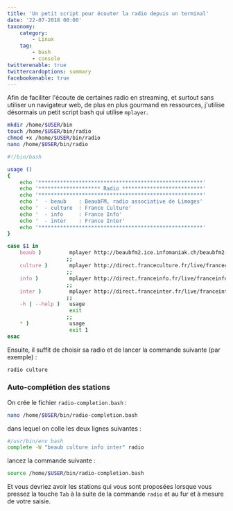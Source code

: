 ```yaml
---
title: 'Un petit script pour écouter la radio depuis un terminal'
date: '22-07-2018 00:00'
taxonomy:
    category:
        - Linux
    tag:
        - bash
        - console
twitterenable: true
twittercardoptions: summary
facebookenable: true
---
```


Afin de faciliter l'écoute de certaines radio en streaming, et surtout sans utiliser un navigateur web, de plus en plus gourmand en ressources, j'utilise désormais un petit script bash qui utilise `mplayer`.

```bash
mkdir /home/$USER/bin
touch /home/$USER/bin/radio
chmod +x /home/$USER/bin/radio
nano /home/$USER/bin/radio
```

```bash
#!/bin/bash

usage ()
{
    echo '*****************************************************'
    echo '******************** Radio **************************'
    echo '*****************************************************'
    echo '  - beaub    : BeaubFM, radio associative de Limoges'
    echo '  - culture  : France Culture'
    echo '  - info     : France Info'
    echo '  - inter    : France Inter'
    echo '*****************************************************'
}

case $1 in
    beaub )         mplayer http://beaubfm2.ice.infomaniak.ch/beaubfm2-96.mp3
                   ;;
    culture )       mplayer http://direct.franceculture.fr/live/franceculture-midfi.mp3
                   ;;
    info )          mplayer http://direct.franceinfo.fr/live/franceinfo-midfi.mp3
                   ;;
    inter )         mplayer http://direct.franceinter.fr/live/franceinter-midfi.mp3
                   ;;
    -h | --help )   usage
                    exit
                   ;;
    * )             usage
                    exit 1
esac
```

Ensuite, il suffit de choisir sa radio et de lancer la commande suivante (par exemple)&nbsp;:

```bash
radio culture
```

### Auto-complétion des stations

On crée le fichier `radio-completion.bash`&nbsp;:

```bash
nano /home/$USER/bin/radio-completion.bash
```

dans lequel on colle les deux lignes suivantes&nbsp;:

```bash
#/usr/bin/env bash
complete -W "beaub culture info inter" radio
```

lancez la commande suivante&nbsp;:

```bash
source /home/$USER/bin/radio-completion.bash
```

Et vous devriez avoir les stations qui vous sont proposées lorsque vous pressez la touche `Tab` à la suite de la commande `radio` et au fur et à mesure de votre saisie.